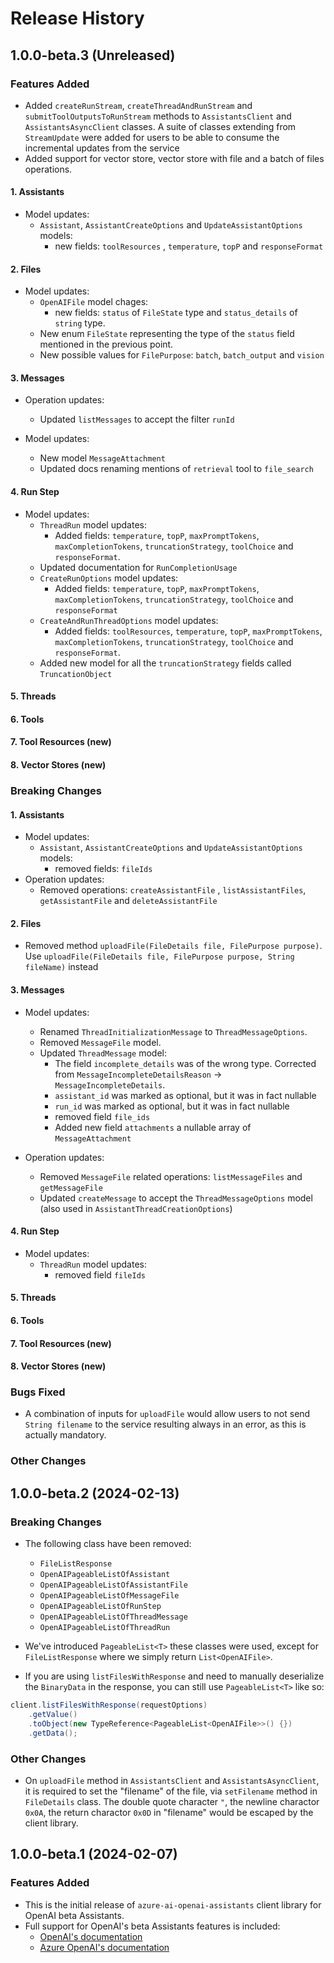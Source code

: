# Release History

## 1.0.0-beta.3 (Unreleased)

### Features Added

- Added `createRunStream`, `createThreadAndRunStream` and `submitToolOutputsToRunStream` methods to `AssistantsClient` and `AssistantsAsyncClient` classes. A suite of classes extending from `StreamUpdate` were added for users to be able to consume the incremental updates from the service
- Added support for vector store, vector store with file and a batch of files operations. 

#### 1. Assistants

- Model updates:
    - `Assistant`, `AssistantCreateOptions` and `UpdateAssistantOptions` models:
        - new fields: `toolResources` , `temperature`, `topP` and `responseFormat`

#### 2. Files

- Model updates:
    - `OpenAIFile` model chages:
        - new fields: `status` of `FileState` type and `status_details` of `string` type.
    - New enum `FileState` representing the type of the `status` field mentioned in the previous point.
    - New possible values for `FilePurpose`: `batch`, `batch_output` and `vision`

#### 3. Messages

- Operation updates: 
  - Updated `listMessages` to accept the filter `runId`

- Model updates:
  - New model `MessageAttachment`
  - Updated docs renaming mentions of `retrieval` tool to `file_search`

#### 4. Run Step

- Model updates:
    - `ThreadRun` model updates:
        - Added fields: `temperature`, `topP`, `maxPromptTokens`, `maxCompletionTokens`, `truncationStrategy`, `toolChoice` and `responseFormat`.
    - Updated documentation for `RunCompletionUsage`
    - `CreateRunOptions` model updates:
        - Added fields: `temperature`, `topP`, `maxPromptTokens`, `maxCompletionTokens`, `truncationStrategy`, `toolChoice` and `responseFormat`
    - `CreateAndRunThreadOptions` model updates:
        - Added fields: `toolResources`, `temperature`, `topP`, `maxPromptTokens`, `maxCompletionTokens`, `truncationStrategy`, `toolChoice` and `responseFormat`.
    - Added new model for all the `truncationStrategy` fields called `TruncationObject`

#### 5. Threads

#### 6. Tools

#### 7. Tool Resources (new)

#### 8. Vector Stores (new)


### Breaking Changes

#### 1. Assistants

- Model updates:
    - `Assistant`, `AssistantCreateOptions` and `UpdateAssistantOptions` models:
        - removed fields: `fileIds`
- Operation updates:
  - Removed operations: `createAssistantFile` , `listAssistantFiles`, `getAssistantFile` and `deleteAssistantFile`

#### 2. Files

- Removed method `uploadFile(FileDetails file, FilePurpose purpose)`. Use `uploadFile(FileDetails file, FilePurpose purpose, String fileName)` instead

#### 3. Messages

- Model updates:
  - Renamed `ThreadInitializationMessage` to `ThreadMessageOptions`.
  - Removed `MessageFile` model.
  - Updated `ThreadMessage` model:
    - The field `incomplete_details` was of the wrong type. Corrected from `MessageIncompleteDetailsReason` -> `MessageIncompleteDetails`.
    - `assistant_id` was marked as optional, but it was in fact nullable
    - `run_id` was marked as optional, but it was in fact nullable
    - removed field `file_ids`
    - Added new field `attachments` a nullable array of `MessageAttachment`
    
- Operation updates:
  - Removed `MessageFile` related operations: `listMessageFiles` and `getMessageFile` 
  - Updated `createMessage` to accept the `ThreadMessageOptions` model (also used in `AssistantThreadCreationOptions`) 

#### 4. Run Step


- Model updates:
    - `ThreadRun` model updates:
        - removed field `fileIds`

#### 5. Threads

#### 6. Tools

#### 7. Tool Resources (new)

#### 8. Vector Stores (new)


### Bugs Fixed

- A combination of inputs for `uploadFile` would allow users to not send `String filename` to the service resulting always in an error, as this is actually mandatory.

### Other Changes

## 1.0.0-beta.2 (2024-02-13)

### Breaking Changes

- The following class have been removed:
  - `FileListResponse`
  - `OpenAIPageableListOfAssistant`
  - `OpenAIPageableListOfAssistantFile`
  - `OpenAIPageableListOfMessageFile`
  - `OpenAIPageableListOfRunStep`
  - `OpenAIPageableListOfThreadMessage`
  - `OpenAIPageableListOfThreadRun` 

- We've introduced `PageableList<T>` these classes were used, except for `FileListResponse` where we simply return `List<OpenAIFile>`.
- If you are using `listFilesWithResponse` and need to manually deserialize the `BinaryData` in the response, you can still use `PageableList<T>` like so:
```java
client.listFilesWithResponse(requestOptions)
    .getValue()
    .toObject(new TypeReference<PageableList<OpenAIFile>>() {})
    .getData();
```

### Other Changes

- On `uploadFile` method in `AssistantsClient` and `AssistantsAsyncClient`, it is required to set the "filename" of the file, via `setFilename` method in `FileDetails` class. The double quote character `"`, the newline charactor `0x0A`, the return charactor `0x0D` in "filename" would be escaped by the client library.


## 1.0.0-beta.1 (2024-02-07)

### Features Added

- This is the initial release of `azure-ai-openai-assistants` client library for OpenAI beta Assistants.
- Full support for OpenAI's beta Assistants features is included:
  - [OpenAI's documentation](https://platform.openai.com/docs/assistants/overview)
  - [Azure OpenAI's documentation](https://learn.microsoft.com/azure/ai-services/openai/assistants-quickstart?tabs=command-line&pivots=programming-language-studio)
